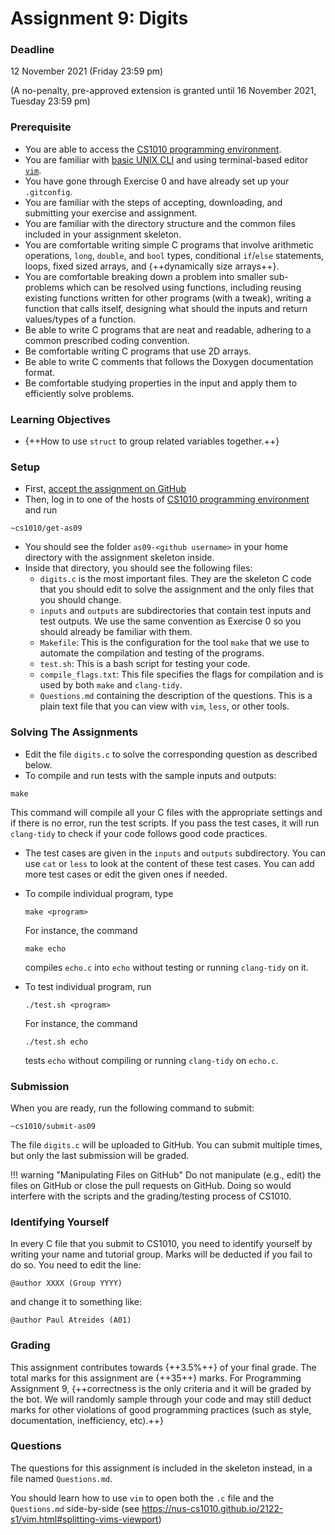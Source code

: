 # Assignment 9: Digits

### Deadline

12 November 2021 (Friday 23:59 pm)

(A no-penalty, pre-approved extension is granted until 16 November 2021, Tuesday 23:59 pm)

### Prerequisite

- You are able to access the [CS1010 programming environment](environments.md).
- You are familiar with [basic UNIX CLI](unix.md) and using terminal-based editor [`vim`](vim.md).
- You have gone through Exercise 0 and have already set up your `.gitconfig`.
- You are familiar with the steps of accepting, downloading, and submitting your exercise and assignment.
- You are familiar with the directory structure and the common files included in your assignment skeleton.
- You are comfortable writing simple C programs that involve arithmetic operations, `long`, `double`, and `bool` types, conditional `if`/`else` statements, loops, fixed sized arrays, and {++dynamically size arrays++}.
- You are comfortable breaking down a problem into smaller sub-problems which can be resolved using functions, including reusing existing functions written for other programs (with a tweak), writing a function that calls itself, designing what should the inputs and return values/types of a function.
- Be able to write C programs that are neat and readable, adhering to a common prescribed coding convention.
- Be comfortable writing C programs that use 2D arrays.
- Be able to write C comments that follows the Doxygen documentation format.
- Be comfortable studying properties in the input and apply them to efficiently solve problems.

### Learning Objectives

- {++How to use `struct` to group related variables together.++}

### Setup

- First, [accept the assignment on GitHub](https://classroom.github.com/a/lmrmbsnF)
- Then, log in to one of the hosts of [CS1010 programming environment](environments.md) and run

```
~cs1010/get-as09
```

- You should see the folder `as09-<github username>` in your home directory with the assignment skeleton inside.
- Inside that directory, you should see the following files:
    - `digits.c` is the most important files.  They are the skeleton C code that you should edit to solve the assignment and the only files that you should change.
    - `inputs` and `outputs` are subdirectories that contain test inputs and test outputs.  We use the same convention as Exercise 0 so you should already be familiar with them.
    - `Makefile`: This is the configuration for the tool `make` that we use to automate the compilation and testing of the programs.  
    - `test.sh`: This is a bash script for testing your code.
    - `compile_flags.txt`: This file specifies the flags for compilation and is used by both `make` and `clang-tidy`.
	- `Questions.md` containing the description of the questions.  This is a plain text file that you can view with `vim`, `less`, or other tools.

### Solving The Assignments

- Edit the file `digits.c` to solve the corresponding question as described below.
- To compile and run tests with the sample inputs and outputs:
```
make
```
This command will compile all your C files with the appropriate settings and if there is no error, run the test scripts.  If you pass the test cases, it will run `clang-tidy` to check if your code follows good code practices.

- The test cases are given in the `inputs` and `outputs` subdirectory.  You can use `cat` or `less` to look at the content of these test cases.  You can add more test cases or edit the given ones if needed.

- To compile individual program, type
	```
	make <program>
	```
	For instance, the command
	```
	make echo
	```
	compiles `echo.c` into `echo` without testing or running `clang-tidy` on it.

- To test individual program, run
	```
	./test.sh <program>
	```

	For instance, the command
	```
	./test.sh echo
	```
	tests `echo` without compiling or running `clang-tidy` on `echo.c`.


### Submission

When you are ready, run the following command to submit:

```
~cs1010/submit-as09
```

The file `digits.c` will be uploaded to GitHub.  You can submit multiple times, but only the last submission will be graded.

!!! warning "Manipulating Files on GitHub"
    Do not manipulate (e.g., edit) the files on GitHub or close the pull requests on GitHub.  Doing so would interfere with the scripts and the grading/testing process of CS1010.

### Identifying Yourself

In every C file that you submit to CS1010, you need to identify yourself by writing your name and tutorial group. Marks will be deducted if you fail to do so. You need to edit the line:

```
@author XXXX (Group YYYY)
```

and change it to something like:

```
@author Paul Atreides (A01)
```

### Grading

This assignment contributes towards {++3.5%++} of your final grade.  The total marks for this assignment are {++35++} marks.  For Programming Assignment 9, {++correctness is the only criteria and it will be graded by the bot.  We will randomly sample through your code and may still deduct marks for other violations of good programming practices (such as style, documentation, inefficiency, etc).++}

### Questions

The questions for this assignment is included in the skeleton instead, in a file named `Questions.md`.

You should learn how to use `vim` to open both the `.c` file and the `Questions.md` side-by-side (see https://nus-cs1010.github.io/2122-s1/vim.html#splitting-vims-viewport)
